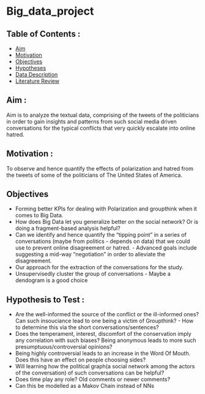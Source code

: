 # Big_data_project


## Table of Contents :
* [Aim](https://github.com/Divy2000/Big_data_project/new/main?readme=1#aim-)
* [Motivation](https://github.com/Divy2000/Big_data_project/new/main?readme=1#motivation-)
* [Objectives](https://github.com/Divy2000/Big_data_project/new/main?readme=1#objectives-)
* [Hypotheses](https://github.com/Divy2000/Big_data_project/new/main?readme=1#hypotheses-)
* [Data Description](https://github.com/Divy2000/Big_data_project/new/main?readme=1#data-description-)
* [Literature Review](https://github.com/Divy2000/Big_data_project/new/main?readme=1#literature-review-)

## Aim : 
Aim is to analyze the textual data, comprising of the tweets of the politicians in order to gain insights and patterns from such social media driven conversations for the typical conflicts that very quickly escalate into online hatred.


## Motivation  : 
To observe and hence quantify the effects of polarization and hatred from the tweets of some of the politicians of The United States of America. 

## Objectives 

* Forming better KPIs for dealing with Polarization and groupthink when it comes to Big Data.
* How does Big Data let you generalize better on the social network? Or is doing a fragment-based analysis helpful?
* Can we identify and hence quantify the “tipping point” in a series of conversations (maybe from politics - depends on data) that we could use to prevent online disagreement or hatred. - Advanced goals include suggesting a mid-way “negotiation” in order to alleviate the disagreement.
* Our approach for the extraction of the conversations for the study.
* Unsupervisedly cluster the group of conversations - Maybe a dendogram is a good choice

## Hypothesis to Test :  
* Are the well-informed the source of the conflict or the ill-informed ones? Can such insouciance lead to one being a victim of Groupthink? - How to determine this via the short conversations/sentences?
* Does the temperament, interest, discomfort of the conservation imply any correlation with such biases? Being anonymous leads to more such presumptuous/controversial opinions?
* Being highly controversial leads to an increase in the Word Of Mouth. Does this have an effect on people choosing sides?
* Will learning how the political graph(a social network among the actors of the conversation) of such conversations can be helpful?
* Does time play any role? Old comments or newer comments? 
* Can this be modelled as a Makov Chain instead of NNs
